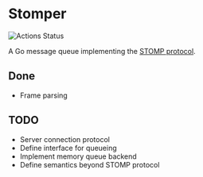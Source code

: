 # Stomper

![Actions Status](https://github.com/tydar/stomper/actions/workflows/go.yml/badge.svg)

A Go message queue implementing the [STOMP protocol](https://stomp.github.io/stomp-specification-1.2.html).

## Done

* Frame parsing

## TODO

* Server connection protocol
* Define interface for queueing
* Implement memory queue backend
* Define semantics beyond STOMP protocol


